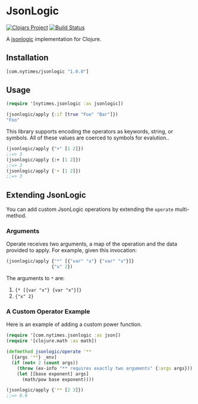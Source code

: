 # JsonLogic

[![Clojars Project](https://img.shields.io/clojars/v/com.nytimes/jsonlogic.svg)](https://clojars.org/com.nytimes/jsonlogic)
[![Build Status](https://cloud.drone.io/api/badges/nytimes/jsonlogic/status.svg?ref=refs/heads/main)](https://cloud.drone.io/nytimes/jsonlogic)

A [jsonlogic][1] implementation for Clojure.

## Installation

```clojure
[com.nytimes/jsonlogic "1.0.0"]
```

## Usage

```clojure
(require '[nytimes.jsonlogic :as jsonlogic])

(jsonlogic/apply {:if [true "Foo" "Bar"]})
"Foo"
```

This library supports encoding the operators as keywords, string, or symbols.
All of these values are coerced to symbols for evalution..

```clojure
(jsonlogic/apply {"+" [1 2]})
;;=> 3
(jsonlogic/apply {:+ [1 2]})
;;=> 3
(jsonlogic/apply {'+ [1 2]})
;;=> 3
```

## Extending JsonLogic

You can add custom JsonLogic operations by extending the `operate` multi-method.

### Arguments

Operate receives two arguments, a map of the operation and the data provided to
apply. For example, given this invocation:

```clojure
(jsonlogic/apply {"*" [{"var" "x"} {"var" "x"}]}
                 {"x" 2})
```

The arguments to `*` are:

1. `{* [{var "x"} {var "x"}]}`
2. `{"x" 2}`

### A Custom Operator Example

Here is an example of adding a custom power function.

```clojure
(require '[com.nytimes.jsonlogic :as json])
(require '[clojure.math :as math])

(defmethod jsonlogic/operate '**
  [{args '**} _env]
  (if (not= 2 (count args))
    (throw (ex-info "** requires exactly two arguments" {:args args}))
    (let [[base exponent] args]
      (math/pow base exponent))))

(jsonlogic/apply {'** [2 3]})
;;=> 8.0
```

[1]: https://jsonlogic.com/
